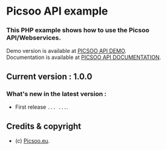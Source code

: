 # Picsoo API example

### This PHP example shows how to use the Picsoo API/Webservices.

Demo version is available at [PICSOO API DEMO](http://picsoocloud.com/picsooapidemo/). \
Documentation is available at [PICSOO API DOCUMENTATION](http://picsoocloud.com/picsooapidoc/). 

## Current version : 1.0.0


### What's new in the latest version : 

- First release ```... ...```. 


## Credits & copyright

* (c) [Picsoo.eu](https://picsoo.eu/).

